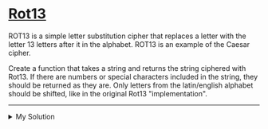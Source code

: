 # [Rot13](https://www.codewars.com/kata/530e15517bc88ac656000716)

ROT13 is a simple letter substitution cipher that replaces a letter with the letter 13 letters after it in the alphabet.
ROT13 is an example of the Caesar cipher.

Create a function that takes a string and returns the string ciphered with Rot13. If there are numbers or special
characters included in the string, they should be returned as they are. Only letters from the latin/english alphabet
should be shifted, like in the original Rot13 "implementation".

---

<details><summary>My Solution</summary>

```js
function rot13(message) {
  // charCode for A-Z: 65-90, a-z: 97-122
  return message
    .split("")
    .map((char) => {
      const charCode = char.charCodeAt();
      if (charCode >= 65 && charCode <= 90) {
        return String.fromCharCode(((charCode + 13 - 65) % 26) + 65);
      } else if (charCode >= 97 && charCode <= 122) {
        return String.fromCharCode(((charCode + 13 - 97) % 26) + 97);
      } else {
        return char;
      }
    })
    .join("");
}
```

</details>
